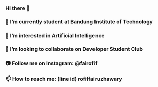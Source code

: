 ### Hi there 👋

### 🔭 I’m currently student at Bandung Institute of Technology
### 🌱 I’m interested in Artificial Intelligence
### 👯 I’m looking to collaborate on Developer Student Club
### 📷 Follow me on Instagram: @fairofif
### 📫 How to reach me: (line id) rofiffairuzhawary

